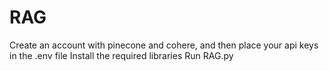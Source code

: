 # RAG

Create an account with pinecone and cohere, and then place your api keys in the .env file 
Install the required libraries
Run RAG.py
